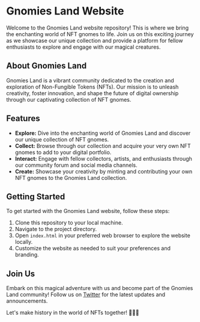 # Gnomies Land Website

Welcome to the Gnomies Land website repository! This is where we bring the enchanting world of NFT gnomes to life. Join us on this exciting journey as we showcase our unique collection and provide a platform for fellow enthusiasts to explore and engage with our magical creatures.

## About Gnomies Land

Gnomies Land is a vibrant community dedicated to the creation and exploration of Non-Fungible Tokens (NFTs). Our mission is to unleash creativity, foster innovation, and shape the future of digital ownership through our captivating collection of NFT gnomes.

## Features

- **Explore:** Dive into the enchanting world of Gnomies Land and discover our unique collection of NFT gnomes.
- **Collect:** Browse through our collection and acquire your very own NFT gnomes to add to your digital portfolio.
- **Interact:** Engage with fellow collectors, artists, and enthusiasts through our community forum and social media channels.
- **Create:** Showcase your creativity by minting and contributing your own NFT gnomes to the Gnomies Land collection.

## Getting Started

To get started with the Gnomies Land website, follow these steps:

1. Clone this repository to your local machine.
2. Navigate to the project directory.
3. Open `index.html` in your preferred web browser to explore the website locally.
4. Customize the website as needed to suit your preferences and branding.

## Join Us

Embark on this magical adventure with us and become part of the Gnomies Land community! Follow us on [Twitter](https://twitter.com/gnomies_land) for the latest updates and announcements.

Let's make history in the world of NFTs together! 🚀🍄✨

